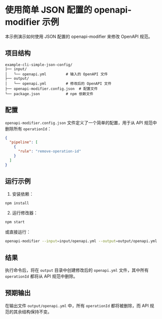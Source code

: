 # 使用简单 JSON 配置的 openapi-modifier 示例

本示例演示如何使用 JSON 配置的 openapi-modifier 来修改 OpenAPI 规范。

## 项目结构

```
example-cli-simple-json-config/
├── input/
│   └── openapi.yml         # 输入的 OpenAPI 文件
├── output/
│   └── openapi.yml         # 修改后的 OpenAPI 文件
├── openapi-modifier.config.json  # 配置文件
└── package.json            # npm 依赖文件
```

## 配置

`openapi-modifier.config.json` 文件定义了一个简单的配置，用于从 API 规范中删除所有 `operationId`：

```json
{
  "pipeline": [
    {
      "rule": "remove-operation-id"
    }
  ]
}
```

## 运行示例

1. 安装依赖：
```bash
npm install
```

2. 运行修改器：
```bash
npm start
```

或直接运行：
```bash
openapi-modifier --input=input/openapi.yml --output=output/openapi.yml --config=openapi-modifier.config.json
```

## 结果

执行命令后，将在 `output` 目录中创建修改后的 `openapi.yml` 文件，其中所有 `operationId` 都将从 API 规范中删除。

## 预期输出

在输出文件 `output/openapi.yml` 中，所有 `operationId` 都将被删除，而 API 规范的其余结构保持不变。 